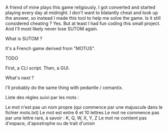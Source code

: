 A friend of mine plays this game religiously. I got converted and started playing every day at midnight. I don't want to blatantly cheat and look up the answer, so instead I made this tool to help me solve the game. Is it still considered cheating ? Yes. But at least I had fun coding this small project. And I'll most likely never lose SUTOM again.

What is SUTOM ? 

It's a French game derived from "MOTUS". 

TODO

First, a CLI script. Then, a GUI.

What's next ?

I'll probably do the same thing with pedantle / cemantix.


Liste des règles suivi par les mots :

Le mot n'est pas un nom propre (qui commence par une majuscule dans le fichier mots.txt)
Le mot est entre 6 et 10 lettres
Le mot ne commence pas par une lettre rare, à savoir : K, Q, W, X, Y, Z
Le mot ne contient pas d'espace, d'apostrophe ou de trait d'union
